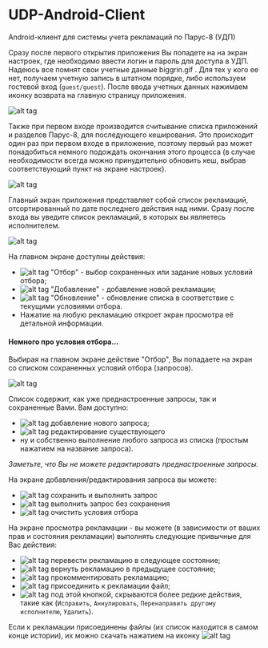 # UDP-Android-Client
Android-клиент для системы учета рекламаций по Парус-8 (УДП)

Сразу после первого открытия приложения Вы попадете на на экран настроек, где необходимо ввести логин и пароль для доступа в УДП. Надеюсь все помнят свои учетные данные biggrin.gif . Для тех у кого ее нет, получаем учетную запись в штатном порядке, либо используем гостевой вход (`guest/guest`). После ввода учетных данных нажимаем иконку возврата на главную страницу приложения.

![alt tag](http://pmo.parus.ua/pics/apk_settings.jpg)

Также при первом входе производится считывание списка приложений и разделов Парус-8, для последующего кеширования. Это происходит один раз при первом входе в приложение, поэтому первый раз может понадобиться немного подождать окончания этого процесса  (в случае необходимости всегда можно принудительно обновить кеш, выбрав соответствующий пункт на экране настроек).

![alt tag](http://pmo.parus.ua/pics/apk_wait.jpg)

Главный экран приложения представляет собой список рекламаций, отсортированный по дате последнего действия над ними. Сразу после входа вы уведите список рекламаций, в которых вы являетесь исполнителем.

![alt tag](http://pmo.parus.ua/pics/apk_main.jpg)

На главном экране доступны действия:
- ![alt tag](http://pmo.parus.ua/pics/apk_search.jpg) "Отбор" - выбор сохраненных или задание новых условий отбора;
- ![alt tag](http://pmo.parus.ua/pics/apk_add.jpg) "Добавление" - добавление новой рекламации;
- ![alt tag](http://pmo.parus.ua/pics/apk_refresh.jpg) "Обновление" - обновление списка в соответствие с текущими условиями отбора.
- Нажатие на любую рекламацию откроет экран просмотра её детальной информации.

#### Немного про условия отбора…

Выбирая на главном экране действие "Отбор", Вы попадаете на экран со списком сохраненных условий отбора (запросов). 

![alt tag](http://pmo.parus.ua/pics/apk_filters.jpg)

Список содержит, как уже преднастроенные запросы, так и сохраненные Вами. Вам доступно:
- ![alt tag](http://pmo.parus.ua/pics/apk_add.jpg) добавление нового запроса;
- ![alt tag](http://pmo.parus.ua/pics/apk_edit.jpg) редактирование существующего
- ну и собственно выполнение любого запроса из списка (простым нажатием на название запроса). 

*Заметьте, что Вы не можете редактировать преднастроенные запросы.*

На экране добавления/редактирования запроса вы можете:
 - ![alt tag](http://pmo.parus.ua/pics/apk_save.jpg) сохранить и выполнить запрос 
 - ![alt tag](http://pmo.parus.ua/pics/apk_do.jpg) выполнить запрос без сохранения
 - ![alt tag](http://pmo.parus.ua/pics/apk_clear.jpg) очистить условия отбора

На экране просмотра рекламации - вы можете (в зависимости от ваших прав и состояния рекламации) выполнять следующие привычные для Вас действия:
 - ![alt tag](http://pmo.parus.ua/pics/apk_forward.jpg) перевести рекламацию в следующее состояние;
 - ![alt tag](http://pmo.parus.ua/pics/apk_return.jpg) вернуть рекламацию в предыдущее состояние;
 - ![alt tag](http://pmo.parus.ua/pics/apk_note.jpg) прокомментировать рекламацию;
 - ![alt tag](http://pmo.parus.ua/pics/apk_adddoc.jpg) присоединить к рекламации файл;
 - ![alt tag](http://pmo.parus.ua/pics/apk_drow.jpg) под этой кнопкой, скрываются более редкие действия, такие как (`Исправить`, `Аннулировать`, `Перенаправить другому исполнителю`, `Удалить`).

Если к рекламации присоединены файлы (их список находится в самом конце истории), их можно скачать нажатием на иконку ![alt tag](http://pmo.parus.ua/pics/apk_download.jpg)
